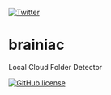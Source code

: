 [![Twitter](https://img.shields.io/twitter/url/https/github.com/geniussoftlk/brainiac.svg?style=social?style=flat-square)](https://twitter.com/intent/tweet?text=Wow:&url=%5Bobject%20Object%5D)


# brainiac
Local Cloud Folder Detector


[![GitHub license](https://img.shields.io/badge/license-APACHE2.0-blue.svg?style=flat-square)](https://raw.githubusercontent.com/geniussoftlk/brainiac/master/LICENSE)
